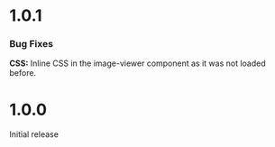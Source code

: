 # 1.0.1

### Bug Fixes

**CSS:** Inline CSS in the image-viewer component as it was not loaded before.

# 1.0.0

Initial release